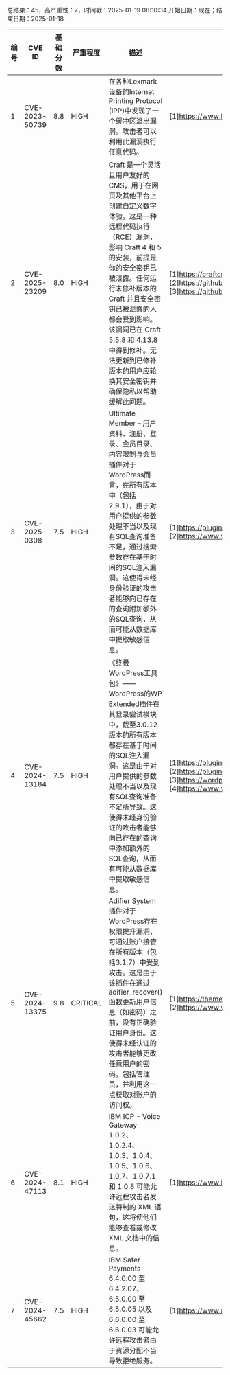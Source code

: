 总结果：45，高严重性：7，时间戳：2025-01-19 08:10:34
开始日期：现在；结束日期：2025-01-18

| 编号 | CVE ID | 基础分数 | 严重程度 | 描述 | 参考资料 |
|-----|--------|------------|----------|-------------|------------|
| 1 | CVE-2023-50739 | 8.8  | HIGH | 在各种Lexmark设备的Internet Printing Protocol (IPP)中发现了一个缓冲区溢出漏洞。攻击者可以利用此漏洞执行任意代码。 | [1]https://www.lexmark.com/en_us/solutions/security/lexmark-security-advisories.html |
| 2 | CVE-2025-23209 | 8.0  | HIGH | Craft 是一个灵活且用户友好的 CMS，用于在网页及其他平台上创建自定义数字体验。这是一种远程代码执行（RCE）漏洞，影响 Craft 4 和 5 的安装，前提是你的安全密钥已被泄露。任何运行未修补版本的 Craft 并且安全密钥已被泄露的人都会受到影响。该漏洞已在 Craft 5.5.8 和 4.13.8 中得到修补。无法更新到已修补版本的用户应轮换其安全密钥并确保隐私以帮助缓解此问题。 | [1]https://craftcms.com/knowledge-base/securing-craft#keep-your-secrets-secret<br>[2]https://github.com/craftcms/cms/commit/e59e22b30c9dd39e5e2c7fe02c147bcbd004e603<br>[3]https://github.com/craftcms/cms/security/advisories/GHSA-x684-96hh-833x |
| 3 | CVE-2025-0308 | 7.5  | HIGH | Ultimate Member – 用户资料、注册、登录、会员目录、内容限制与会员插件对于WordPress而言，在所有版本中（包括2.9.1），由于对用户提供的参数处理不当以及现有SQL查询准备不足，通过搜索参数存在基于时间的SQL注入漏洞。这使得未经身份验证的攻击者能够向已存在的查询附加额外的SQL查询，从而可能从数据库中提取敏感信息。 | [1]https://plugins.trac.wordpress.org/browser/ultimate-member/tags/2.9.1/includes/core/class-member-directory.php#L1877<br>[2]https://www.wordfence.com/threat-intel/vulnerabilities/id/e3e5bb98-2652-499a-b8cd-4ebfe1c1d890?source=cve |
| 4 | CVE-2024-13184 | 7.5  | HIGH | 《终极WordPress工具包》——WordPress的WP Extended插件在其登录尝试模块中，截至3.0.12版本的所有版本都存在基于时间的SQL注入漏洞。这是由于对用户提供的参数处理不当以及现有SQL查询准备不足所导致。这使得未经身份验证的攻击者能够向已存在的查询中添加额外的SQL查询，从而有可能从数据库中提取敏感信息。 | [1]https://plugins.trac.wordpress.org/browser/wpextended/trunk/includes/modules/core_extensions/wpext_limit_login_attempts/wpext_limit_login_attempts.php#L105<br>[2]https://plugins.trac.wordpress.org/changeset/3220003/<br>[3]https://wordpress.org/plugins/wpextended/#developers<br>[4]https://www.wordfence.com/threat-intel/vulnerabilities/id/abab29c7-88a9-4c6f-9691-ed9087cde2ff?source=cve |
| 5 | CVE-2024-13375 | 9.8  | CRITICAL | Adifier System插件对于WordPress存在权限提升漏洞，可通过账户接管在所有版本（包括3.1.7）中受到攻击。这是由于该插件在通过adifier_recover()函数更新用户信息（如密码）之前，没有正确验证用户身份。这使得未经认证的攻击者能够更改任意用户的密码，包括管理员，并利用这一点获取对账户的访问权。 | [1]https://themeforest.net/item/adifier-classified-ads-wordpress-theme/21633950<br>[2]https://www.wordfence.com/threat-intel/vulnerabilities/id/fbf2aeed-0f18-4ef6-aff8-9e8c4531d789?source=cve |
| 6 | CVE-2024-47113 | 8.1  | HIGH | IBM ICP - Voice Gateway 1.0.2、1.0.2.4、1.0.3、1.0.4、1.0.5、1.0.6、1.0.7、1.0.7.1 和 1.0.8 可能允许远程攻击者发送特制的 XML 语句，这将使他们能够查看或修改 XML 文档中的信息。 | [1]https://www.ibm.com/support/pages/node/7175791 |
| 7 | CVE-2024-45662 | 7.5  | HIGH | IBM Safer Payments 6.4.0.00 至 6.4.2.07、6.5.0.00 至 6.5.0.05 以及 6.6.0.00 至 6.6.0.03 可能允许远程攻击者由于资源分配不当导致拒绝服务。 | [1]https://www.ibm.com/support/pages/node/7173765 |